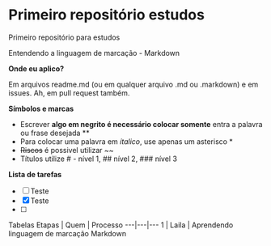 # Primeiro repositório estudos
 Primeiro repositório para estudos

Entendendo a linguagem de marcação - Markdown

**Onde eu aplico?**

Em arquivos readme.md (ou em qualquer arquivo .md ou .markdown) e em issues. Ah, em pull request também.

**Símbolos e marcas**

* Escrever **algo em negrito é necessário colocar somente** entra a palavra ou frase desejada **
* Para colocar uma palavra em *ítalico*, use apenas um asterisco *
* ~~Riscos~~ é possivel utilizar ~~
* Títulos utilize # - nível 1, ## nível 2, ### nível 3

**Lista de tarefas**
- [ ] Teste
- [x] Teste
- [ ] 

Tabelas
Etapas | Quem | Processo
---|---|---
1 | Laila | Aprendendo linguagem de marcação Markdown
